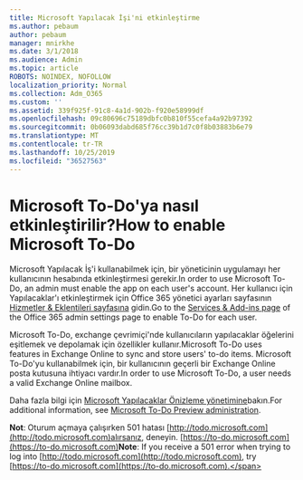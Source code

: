 ```yaml
---
title: Microsoft Yapılacak İşi'ni etkinleştirme
ms.author: pebaum
author: pebaum
manager: mnirkhe
ms.date: 3/1/2018
ms.audience: Admin
ms.topic: article
ROBOTS: NOINDEX, NOFOLLOW
localization_priority: Normal
ms.collection: Adm_O365
ms.custom: ''
ms.assetid: 339f925f-91c8-4a1d-902b-f920e58999df
ms.openlocfilehash: 09c80696c75189dbfc0b810f55cefa4a92b97392
ms.sourcegitcommit: 0b06093dabd685f76cc39b1d7c0f8b03883b6e79
ms.translationtype: MT
ms.contentlocale: tr-TR
ms.lasthandoff: 10/25/2019
ms.locfileid: "36527563"
---
```

# <a name="how-to-enable-microsoft-to-do"></a><span data-ttu-id="fbced-102">Microsoft To-Do'ya nasıl etkinleştirilir?</span><span class="sxs-lookup"><span data-stu-id="fbced-102">How to enable Microsoft To-Do</span></span>

<span data-ttu-id="fbced-103">Microsoft Yapılacak İş'i kullanabilmek için, bir yöneticinin uygulamayı her kullanıcının hesabında etkinleştirmesi gerekir.</span><span class="sxs-lookup"><span data-stu-id="fbced-103">In order to use Microsoft To-Do, an admin must enable the app on each user's account.</span></span> <span data-ttu-id="fbced-104">Her kullanıcı için Yapılacaklar'ı etkinleştirmek için Office 365 yönetici ayarları sayfasının [Hizmetler &amp; Eklentileri sayfasına](https://portal.office.com/adminportal/home#/Settings/ServicesAndAddIns) gidin.</span><span class="sxs-lookup"><span data-stu-id="fbced-104">Go to the [Services &amp; Add-ins page](https://portal.office.com/adminportal/home#/Settings/ServicesAndAddIns) of the Office 365 admin settings page to enable To-Do for each user.</span></span> 
  
<span data-ttu-id="fbced-105">Microsoft To-Do, exchange çevrimiçi'nde kullanıcıların yapılacaklar öğelerini eşitlemek ve depolamak için özellikler kullanır.</span><span class="sxs-lookup"><span data-stu-id="fbced-105">Microsoft To-Do uses features in Exchange Online to sync and store users' to-do items.</span></span> <span data-ttu-id="fbced-106">Microsoft To-Do'yu kullanabilmek için, bir kullanıcının geçerli bir Exchange Online posta kutusuna ihtiyacı vardır.</span><span class="sxs-lookup"><span data-stu-id="fbced-106">In order to use Microsoft To-Do, a user needs a valid Exchange Online mailbox.</span></span>
  
<span data-ttu-id="fbced-107">Daha fazla bilgi için [Microsoft Yapılacaklar Önizleme yönetimine](https://support.office.com/article/490c1a8c-2333-4952-8125-841afadb9620.aspx)bakın.</span><span class="sxs-lookup"><span data-stu-id="fbced-107">For additional information, see [Microsoft To-Do Preview administration](https://support.office.com/article/490c1a8c-2333-4952-8125-841afadb9620.aspx).</span></span>
  
 <span data-ttu-id="fbced-108">**Not**: Oturum açmaya çalışırken 501 hatası [http://todo.microsoft.com](http://todo.microsoft.com)alırsanız, deneyin. [https://to-do.microsoft.com](https://to-do.microsoft.com)</span><span class="sxs-lookup"><span data-stu-id="fbced-108">**Note**: If you receive a 501 error when trying to log into [http://todo.microsoft.com](http://todo.microsoft.com), try [https://to-do.microsoft.com](https://to-do.microsoft.com).</span></span>
  

